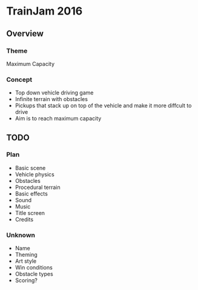 # TrainJam 2016

## Overview

### Theme

Maximum Capacity

### Concept

* Top down vehicle driving game
* Infinite terrain with obstacles
* Pickups that stack up on top of the vehicle and make it more diffcult to drive
* Aim is to reach maximum capacity

## TODO

### Plan

* Basic scene
* Vehicle physics
* Obstacles
* Procedural terrain
* Basic effects
* Sound
* Music
* Title screen
* Credits

### Unknown

* Name
* Theming
* Art style
* Win conditions
* Obstacle types
* Scoring?

